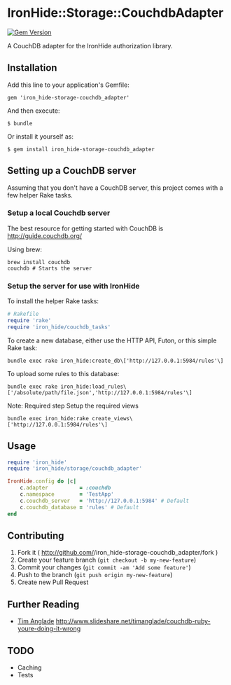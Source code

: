 # IronHide::Storage::CouchdbAdapter

[![Gem Version](https://badge.fury.io/rb/iron_hide-storage-couchdb_adapter.svg)](http://badge.fury.io/rb/iron_hide-storage-couchdb_adapter)

A CouchDB adapter for the IronHide authorization library.

## Installation

Add this line to your application's Gemfile:

    gem 'iron_hide-storage-couchdb_adapter'

And then execute:

    $ bundle

Or install it yourself as:

    $ gem install iron_hide-storage-couchdb_adapter

## Setting up a CouchDB server

Assuming that you don't have a CouchDB server, this project comes with a few helper Rake tasks.

### Setup a local Couchdb server
The best resource for getting started with CouchDB is http://guide.couchdb.org/

Using brew:

```
brew install couchdb
couchdb # Starts the server
```


### Setup the server for use with IronHide
To install the helper Rake tasks:

```ruby
# Rakefile
require 'rake'
require 'iron_hide/couchdb_tasks'
```

To create a new database, either use the HTTP API, Futon, or this simple Rake task:

```
bundle exec rake iron_hide:create_db\['http://127.0.0.1:5984/rules'\]
```

To upload some rules to this database:

```
bundle exec rake iron_hide:load_rules\['/absolute/path/file.json','http://127.0.0.1:5984/rules'\]
```

Note: Required step
Setup the required views

```
bundle exec iron_hide:rake create_views\['http://127.0.0.1:5984/rules'\]
```

## Usage

```ruby
require 'iron_hide'
require 'iron_hide/storage/couchdb_adapter'

IronHide.config do |c|
    c.adapter          = :couchdb
    c.namespace        = 'TestApp'
    c.couchdb_server   = 'http://127.0.0.1:5984' # Default
    c.couchdb_database = 'rules' # Default
end
```

## Contributing

1. Fork it ( http://github.com/<my-github-username>/iron_hide-storage-couchdb_adapter/fork )
2. Create your feature branch (`git checkout -b my-new-feature`)
3. Commit your changes (`git commit -am 'Add some feature'`)
4. Push to the branch (`git push origin my-new-feature`)
5. Create new Pull Request

## Further Reading
* [Tim Anglade](https://twitter.com/timanglade)
http://www.slideshare.net/timanglade/couchdb-ruby-youre-doing-it-wrong

## TODO
- Caching
- Tests
